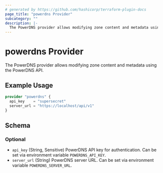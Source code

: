 ```yaml
---
# generated by https://github.com/hashicorp/terraform-plugin-docs
page_title: "powerdns Provider"
subcategory: ""
description: |-
  The PowerDNS provider allows modifying zone content and metadata using the PowerDNS API.
---
```


# powerdns Provider

The PowerDNS provider allows modifying zone content and metadata using the PowerDNS API.

## Example Usage

```terraform
provider "powerdns" {
  api_key    = "supersecret"
  server_url = "https://localhost/api/v1"
}
```

<!-- schema generated by tfplugindocs -->
## Schema

### Optional

- `api_key` (String, Sensitive) PowerDNS API key for authentication. Can be set via environment variable `POWERDNS_API_KEY`.
- `server_url` (String) PowerDNS server URL. Can be set via environment variable `POWERDNS_SERVER_URL`.
